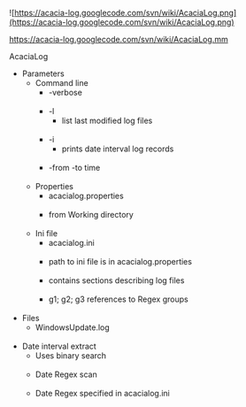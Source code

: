 ![https://acacia-log.googlecode.com/svn/wiki/AcaciaLog.png](https://acacia-log.googlecode.com/svn/wiki/AcaciaLog.png)

https://acacia-log.googlecode.com/svn/wiki/AcaciaLog.mm

<p>AcaciaLog<br>
<ul><li>Parameters<br>
<ul><li>Command line<br>
<ul><li>-verbose<br>
<br>
</li>
<li>-l<br>
<ul><li>list last modified log files<br>
<br>
</li>

</ul>
</li>
<li>-i<br>
<ul><li>prints date interval log records<br>
<br>
</li>

</ul>
</li>
<li>-from -to time<br>
<br>
</li>

</ul>
</li>
<li>Properties<br>
<ul><li>acacialog.properties<br>
<br>
</li>
<li>from Working directory<br>
<br>
</li>

</ul>
</li>
<li>Ini file<br>
<ul><li>acacialog.ini<br>
<br>
</li>
<li>path to ini file is in acacialog.properties<br>
<br>
</li>
<li>contains sections describing log files<br>
<br>
</li>
<li>g1; g2; g3 references to Regex groups<br>
<br>
</li>

</ul>
</li>

</ul>
</li>
<li>Files<br>
<ul><li>WindowsUpdate.log<br>
<br>
</li>

</ul>
</li>
<li>Date interval extract<br>
<ul><li>Uses binary search<br>
<br>
</li>
<li>Date Regex scan<br>
<br>
</li>
<li>Date Regex specified in acacialog.ini<br>
<br>
</li>

</ul>
</li>

</ul>